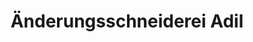 ---
title: "Änderungsschneiderei Adil"
url: /dortmund/aenderungsschneiderei-adil/
shop: Schneiderei
---